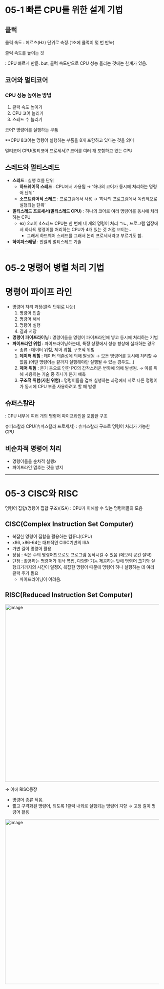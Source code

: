 # 05-1 빠른 CPU를 위한 설계 기법

## 클럭

클럭 속도 : 헤르츠(Hz) 단위로 측정.(1초에 클럭이 몇 번 반복)

클럭 속도를 높이는 것

: CPU 빠르게 만듦. but, 클럭 속도만으로 CPU 성능 올리는 것에는 한계가 있음.

## 코어와 멀티코어

### CPU 성능 높이는 방법

1. 클럭 속도 높이기
2. CPU 코어 늘리기
3. 스레드 수 늘리기

코어? 명령어를 실행하는 부품

**CPU 8코어는 명령어 실행하는 부품을 8개 포함하고 있다는 것을 의미

멀티코어 CPU(멀티코어 프로세서)? 코어를 여러 개 포함하고 있는 CPU

## 스레드와 멀티스레드

- **스레드** : 실행 흐름 단위
    - **하드웨어적 스레드** : CPU에서 사용됨
    → ‘하나의 코어가 동시에 처리하는 명령어 단위’
    - **소프트웨어적 스레드** : 프로그램에서 사용
    → ‘하나의 프로그램에서 독립적으로 실행되는 단위’
- **멀티스레드 프로세서(멀티스레드 CPU)**
 : 하나의 코어로 여러 명령어를 동시에 처리하는 CPU
    - ex) 2코어 4스레드 CPU는 한 번에 네 개의 명령어 처리 ㄱㄴ, 프로그램 입장에서 하나의 명령어를 처리하는 CPU가 4개 있는 것 처럼 보이는..
        - 그래서 하드웨어 스레드를 그래서 논리 프로세서라고 부르기도 함.
- **하이퍼스레딩** : 인텔의 멀티스레드 기술

---

# 05-2 명령어 병렬 처리 기법

# 명령어 파이프 라인

- 명령어 처리 과정(클럭 단위로 나눈)
    1. 명령어 인출
    2. 명령어 해석
    3. 명령어 실행
    4. 결과 저장
- **명령어 파이프라이닝** : 명령어들을 명령어 파이프라인에 넣고 동시에 처리하는 기법
- **파이프라인 위험** : 파이프라이닝하는데, 특정 상황에서 성능 향상에 실패하는 경우
    - 종류 : 데이터 위험, 제어 위험, 구조적 위험
    1. **데이터 위험** : 데이터 의존성에 의해 발생됨
    → 모든 명령어를 동시에 처리할 수 없음.(어떤 명령어는 끝까지 실행해야만 실행될 수 있는 경우도…)
    2. **제어 위험** : 분기 등으로 인한 PC의 갑작스러운 변화에 의해 발생됨.
    → 이를 위해 사용하는 기술 중 하나가 분기 예측
    3. **구조적 위험(자원 위험) :** 명령어들을 겹쳐 실행하는 과정에서 서로 다른 명령어가 동시에 CPU 부품 사용하려고 할 때 발생

## 슈퍼스칼라

: CPU 내부에 여러 개의 명령어 파이프라인을 포함한 구조

슈퍼스칼라 CPU(슈퍼스칼라 프로세서) : 슈퍼스칼라 구조로 명령어 처리가 가능한 CPU

## 비순차적 명령어 처리

- 명령어들을 순차적 실행x
- 파이프라인 멈추는 것을 방지

---

# 05-3 CISC와 RISC

명령어 집합(명령어 집합 구조)(ISA) : CPU가 이해할 수 있는 명령어들의 모음

## CISC(Complex Instruction Set Computer)

- 복잡한 명령어 집합을 활용하는 컴퓨터(CPU)
- x86, x86-64는 대표적인 CISC기반의 ISA
- 가변 길이 명령어 활용
- 장점 : 적은 수의 명령어만으로도 프로그램 동작시킬 수 있음
(메모리 공간 절약)
- 단점 : 활용하는 명령어가 워낙 복잡, 다양한 기능 제공하는 탓에 명령어 크기와 실행되기까지의 시간이 일정X, 복잡한 명령어 때문에 명령어 하나 실행하는 데 여러 클럭 주기 필요
    - 파이프라이닝이 어려움.

## RISC(Reduced Instruction Set Computer)

<img width="579" alt="image" src="https://github.com/user-attachments/assets/9519d02e-bbfd-4263-a1c6-482ff68682a8" />


→ 이에 RISC등장

- 명령어 종류 적음.
- 짧고 구격화된 명령어, 되도록 1클럭 내외로 실행되는 명령어 지향
→ 고정 길이 명령어 활용
<img width="538" alt="image" src="https://github.com/user-attachments/assets/d61fbe06-ce3b-47c4-a580-bb5db44f89a9" />
